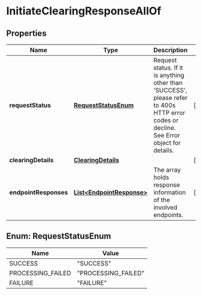 

# InitiateClearingResponseAllOf

## Properties

Name | Type | Description | Notes
------------ | ------------- | ------------- | -------------
**requestStatus** | [**RequestStatusEnum**](#RequestStatusEnum) | Request status. If it is anything other than &#39;SUCCESS&#39;, please refer to 400s HTTP error codes or decline. See Error object for details. |  [optional]
**clearingDetails** | [**ClearingDetails**](ClearingDetails.md) |  |  [optional]
**endpointResponses** | [**List&lt;EndpointResponse&gt;**](EndpointResponse.md) | The array holds response information of the involved endpoints. |  [optional]



## Enum: RequestStatusEnum

Name | Value
---- | -----
SUCCESS | &quot;SUCCESS&quot;
PROCESSING_FAILED | &quot;PROCESSING_FAILED&quot;
FAILURE | &quot;FAILURE&quot;



